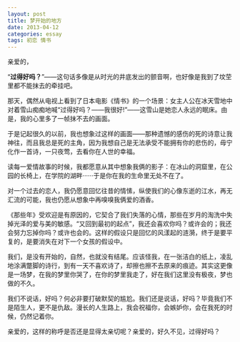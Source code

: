 ```yaml
---
layout: post
title: 梦开始的地方
date: 2013-04-12
categories: essay
tags: 初恋 情书
---
```


亲爱的，

“**过得好吗？**”——这句话多像是从时光的井底发出的颤音啊，也好像是我到了坟茔里都不能抹去的牵挂吧。

那天，偶然从电视上看到了日本电影《情书》的一个场景：女主人公在冰天雪地中对着雪山痴痴地喊“过得好吗？——我很好!”——这雪山是她恋人永远的眠床。由是，我的心里多了一帧抹不去的画面。

于是记起很久的以前，我也想象过这样的画面——那种遗憾的感伤的死的诗意让我神往，而且我总是死的主角，因为我想自己是无法承受不能拥有你的悲伤的，毋宁化作一首诗，一只夜莺，去看你在人世的幸福。

读每一爱情故事的时候，我都愿意从其中想象我俩的影子：在冰山的洞窟里，在公园的长椅上，在学院的湖畔······于是你在我的生命里无处不在了。

对一个过去的恋人，我仍愿意回忆往昔的情愫，纵使我们的心像东逝的江水，再无汇流的可能，我也仍愿从想象中再嗅嗅我俩爱的酒香。

《那些年》受欢迎是有原因的，它契合了我们失落的心情，那些在岁月的淘洗中失掉光泽的爱与美的敏感。“又回到最初的起点”，我还会喜欢你吗？或许会的；我还会努力忘掉你吗？或许也会的。这样的假设只是回忆的风漾起的涟漪，终于是要平复的，是要消失在对下一个女孩的假设中。

我们，是没有开始的，自然，也就没有结尾。应该怪我，在一张洁白的纸上，凌乱地涂满蹩脚的诗行，到有一天不喜欢诗了，却擦也擦不去原来的痕迹。其实这更像是一场梦，在我的梦里你哭了，在你的梦里我走了，好在我们这里没有极夜，梦也做的不久。

我们不说话，好吗？何必非要打破默契的尴尬。我们还是说话，好吗？毕竟我们不是陌生人，更不是仇敌。漫长的人生路上，我会祝福你，会嫉妒你，会在我死的时候，仍然记着你。

亲爱的，这样的称呼是否还是显得太亲切呢？亲爱的，好久不见，过得好吗？
